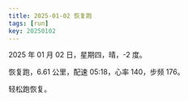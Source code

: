 ```yaml
---
title: 2025-01-02 恢复跑
tags: [run]
key: 20250102
---
```


2025 年 01 月 02 日，星期四，晴，-2 度。

恢复跑，6.61 公里，配速 05:18，心率 140，步频 176。

<!--more-->

轻松跑恢复。

<div class="strava-embed-placeholder" data-embed-type="activity" data-embed-id="13241912283" data-style="standard" data-from-embed="false"></div><script src="https://strava-embeds.com/embed.js"></script>
